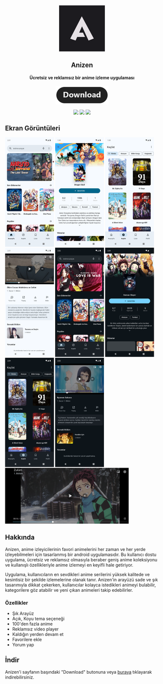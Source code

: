 <p align="center"><a href="https://github.com/AnizenApp/Anizen"><img src="app_icon.png" width="150"></a></p> 
<h2 align="center"><b>Anizen</b></h2>
<h4 align="center">Ücretsiz ve reklamsız bir anime izleme uygulaması</h4>
<p align="center"><a href="https://bozkurtstudio.github.io/new-version.apk"><img src="download.png"></a></p> 
<p align="center">
<a href="https://github.com/AnizenApp/Anizen" alt="GitHub release"><img src="https://img.shields.io/badge/version-1.21-blue.svg" ></a>
<a href="/LICENSE" alt="License: GPLv3"><img src="https://img.shields.io/badge/License-MIT-orange.svg"></a>
<a href="" alt="Build Status"><img src="https://img.shields.io/badge/build-passing-yellowgreen.svg"></a>
</p>


## Ekran Görüntüleri
[<img src="screenshots/screenshot_1.png" width=160>](screenshots/screenshot_1.png)
[<img src="screenshots/screenshot_2.png" width=160>](screenshots/screenshot_2.png)
[<img src="screenshots/screenshot_3.png" width=160>](screenshots/screenshot_3.png)
[<img src="screenshots/screenshot_4.png" width=160>](screenshots/screenshot_4.png)
[<img src="screenshots/screenshot_5.png" width=160>](screenshots/screenshot_5.png)
[<img src="screenshots/screenshot_6.png" width=160>](screenshots/screenshot_6.png)
[<img src="screenshots/screenshot_7.png" width=160>](screenshots/screenshot_7.png)
[<img src="screenshots/screenshot_8.png" width=160>](screenshots/screenshot_8.png)
[<img src="screenshots/screenshot_9.png" width=405>](screenshots/screenshot_9.png)

## Hakkında
Anizen, anime izleyicilerinin favori animelerini her zaman ve her yerde izleyebilmeleri için tasarlanmış bir android uygulamasıdır. Bu kullanıcı dostu uygulama, ücretsiz ve reklamsız olmasıyla beraber geniş anime koleksiyonu ve kullanışlı özellikleriyle anime izlemeyi en keyifli hale getiriyor.

Uygulama, kullanıcıların en sevdikleri anime serilerini yüksek kalitede ve kesintisiz bir şekilde izlemelerine olanak tanır. Anizen'in arayüzü sade ve şık tasarımıyla dikkat çekerken, kullanıcılar kolayca istedikleri animeyi bulabilir, kategorilere göz atabilir ve yeni çıkan animeleri takip edebilirler.

### Özellikler
* Şık Arayüz
* Açık, Koyu tema seçeneği
* 100'den fazla anime
* Reklamsız video player
* Kaldığın yerden devam et
* Favorilere ekle
* Yorum yap

## İndir
Anizen'i sayfanın başındaki "Download" butonuna veya [buraya](https://bozkurtstudio.github.io/new-version.apk) tıklayarak indirebilirsiniz.

